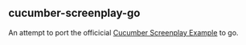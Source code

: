 ## cucumber-screenplay-go

An attempt to port the officicial [Cucumber Screenplay Example](https://github.com/cucumber-school/screenplay-example/tree/code) to go.